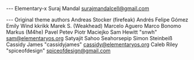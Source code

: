 --- Elementary-x 
Suraj Mandal <surajmandalcell@gmail.com>


--- Original theme authors
Andreas Stocker (firefeak)
Andrés Felipe Gómez
Emily Wind
kkrikk
Marek S. (Weakhead)
Marcelo Aguero
Marco Bonomo
Markus (M4he)
Pavel Petev
Piotr Maciejko
Sam Hewitt "snwh" <sam@elementaryos.org> 
Satyajit Sahoo
Seahorsepip
Simon Steinbeiß
Cassidy James "cassidyjames" <cassidy@elementaryos.org>
Caleb Riley "spiceofdesign" <spiceofdesign@gmail.com>
